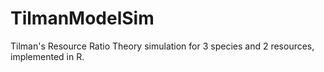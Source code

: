 # TilmanModelSim
Tilman's Resource Ratio Theory simulation for 3 species and 2 resources, implemented in R.
